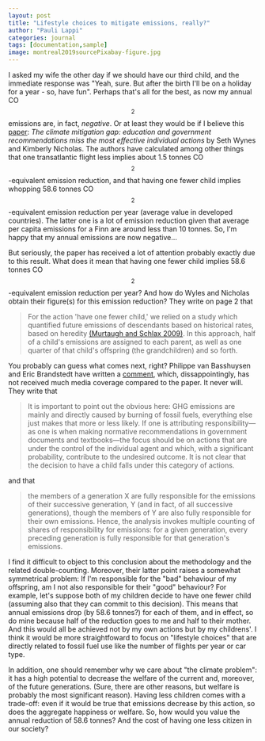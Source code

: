 ```yaml
---
layout: post
title: "Lifestyle choices to mitigate emissions, really?"
author: "Pauli Lappi"
categories: journal
tags: [documentation,sample]
image: montreal2019sourcePixabay-figure.jpg
---
```


I asked my wife the other day if we should have our third child, and the immediate response was "Yeah, sure. But after 
the birth I'll be on a holiday for a year - so, have fun".
Perhaps that's all for the best, as now my annual CO$$_2$$ emissions are, in fact, *negative*. Or at least they would be if I believe
this [paper](https://iopscience.iop.org/article/10.1088/1748-9326/aa7541/meta): *The climate mitigation gap: education and government recommendations miss the most effective individual actions* by Seth Wynes
and Kimberly Nicholas. The authors have calculated among other things that one transatlantic flight less implies about 1.5
tonnes CO$$_2$$-equivalent emission reduction, and that having one fewer child implies whopping 58.6 tonnes CO$$_2$$-equivalent emission reduction per year (average value in developed countries).
The latter one is a lot of emission reduction given that average per capita emissions for a Finn are around less than 10 tonnes. So, I'm happy that my annual emissions are now negative...

But seriously, the paper has received a lot of attention probably 
exactly due to this result. What does it mean that having one fewer child implies 58.6 tonnes CO$$_2$$-equivalent emission reduction per year?
And how do Wyles and Nicholas obtain their figure(s) for this emission reduction? They write on page 2 that

>For the action 'have one fewer child,' we relied on a study which quantified future emissions of descendants based on historical rates, based on heredity [(Murtaugh and Schlax 2009)](https://www.biologicaldiversity.org/programs/population_and_sustainability/pdfs/OSUCarbonStudy.pdf). 
>In this approach, half of a child's emissions are assigned to each parent, as well as one quarter of that child's offspring (the grandchildren) and so forth. 

You probably can guess what comes next, right? Philippe van Basshuysen and Eric Brandstedt have written a [comment](https://iopscience.iop.org/article/10.1088/1748-9326/aab213), which, 
dissappointingly, has not received much media coverage compared to the paper. It never will. They write that 

>It is important to point out the obvious here: GHG emissions are mainly and directly caused by burning of fossil fuels, everything else just makes that more or less likely. If one is attributing responsibility—as one is when making normative recommendations in government documents and textbooks—the focus should be on actions that are under the control of the individual agent and which, with a significant probability, contribute to the undesired outcome. It is not clear that the decision to have a child falls under this category of actions.

and that

>the members of a generation X are fully responsible for the emissions of their successive generation, Y (and in fact, of all successive generations), though the members of Y are also fully responsible for their own emissions. Hence, the analysis invokes multiple counting of shares of responsibility for emissions: for a given generation, every preceding generation is fully responsible for that generation's emissions.

I find it difficult to object to this conclusion about the methodology and the related double-counting. Moreover, their latter point raises a somewhat symmetrical problem: If I'm responsible for the "bad" behaviour of my offspring, am I not also responsible for their "good" behaviour? For example, let's 
suppose both of my children decide to have one fewer child (assuming also that they can commit to this decision). This means that annual emissions drop (by 58.6 tonnes?) for each of them, and in effect, so do mine because half of the reduction goes
to me and half to their mother. And this would all be achieved not by my own actions but by my childrens'. I think it would be more straightfoward to focus on "lifestyle choices"  that are directly 
related to fossil fuel use like the number of flights per year or car type. 

In addition, one should remember why we care about "the climate problem": it has a high potential to decrease the welfare of the current and, moreover, of the future generations. (Sure, there are other reasons, 
but welfare is probably the most significant reason).
Having less children comes with a trade-off: even if it would be true that emissions decrease by this action, so does the aggregate happiness or welfare. So, how would you value
the annual reduction of 58.6 tonnes? And the cost of having one less citizen in our society?


